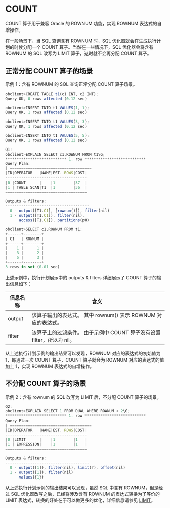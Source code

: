 COUNT 
==========================

COUNT 算子用于兼容 Oracle 的 ROWNUM 功能，实现 ROWNUM 表达式的自增操作。

在一般场景下，当 SQL 查询含有 ROWNUM 时，SQL 优化器就会在生成执行计划的时候分配一个 COUNT 算子。当然在一些情况下，SQL 优化器会将含有 ROWNUM 的 SQL 改写为 LIMIT 算子，这时就不会再分配 COUNT 算子。

正常分配 COUNT 算子的场景 
-------------------------------------

示例 1：含有 ROWNUM 的 SQL 查询正常分配 COUNT 算子场景。

```javascript
obclient>CREATE TABLE t1(c1 INT, c2 INT);
Query OK, 0 rows affected (0.12 sec)

obclient>INSERT INTO t1 VALUES(1, 1);
Query OK, 1 rows affected (0.12 sec)

obclient>INSERT INTO t1 VALUES(3, 3);
Query OK, 1 rows affected (0.12 sec)

obclient>INSERT INTO t1 VALUES(5, 5);
Query OK, 1 rows affected (0.12 sec)

Q1: 
obclient>EXPLAIN SELECT c1,ROWNUM FROM t1\G;
*************************** 1. row ***************************
Query Plan:
| ====================================
|ID|OPERATOR   |NAME|EST. ROWS|COST|
------------------------------------
|0 |COUNT      |    |1        |37  |
|1 | TABLE SCAN|T1  |1        |36  |
====================================

Outputs & filters: 
-------------------------------------
  0 - output([T1.C1], [rownum()]), filter(nil)
  1 - output([T1.C1]), filter(nil), 
      access([T1.C1]), partitions(p0)

obclient>SELECT c1,ROWNUM FROM t1;
+------+--------+
| C1   | ROWNUM |
+------+--------+
|    1 |      1 |
|    3 |      2 |
|    5 |      3 |
+------+--------+
3 rows in set (0.01 sec)
```



上述示例中，执行计划展示中的 outputs \& filters 详细展示了 COUNT 算子的输出信息如下：


| **信息名称** |                            **含义**                             |
|----------|---------------------------------------------------------------|
| output   | 该算子输出的表达式。 其中 rownum() 表示 ROWNUM 对应的表达式。      |
| filter   | 该算子上的过滤条件。 由于示例中 COUNT 算子没有设置 filter，所以为 nil。 |



从上述执行计划示例的输出结果可以发现，ROWNUM 对应的表达式的初始值为 1，每通过一次 COUNT 算子，COUNT 算子就会为 ROWNUM 对应的表达式的值加上 1，实现 ROWNUM 表达式的自增操作。

不分配 COUNT 算子的场景 
------------------------------------

示例 2：含有 rownum 的 SQL 改写为 LIMIT 后，不分配 COUNT 算子的场景。

```javascript
Q2:
obclient>EXPLAIN SELECT 1 FROM DUAL WHERE ROWNUM < 2\G;
*************************** 1. row ***************************
Query Plan:
| ====================================
|ID|OPERATOR   |NAME|EST. ROWS|COST|
------------------------------------
|0 |LIMIT      |    |1        |1   |
|1 | EXPRESSION|    |1        |1   |
====================================

Outputs & filters: 
-------------------------------------
  0 - output([1]), filter(nil), limit(?), offset(nil)
  1 - output([1]), filter(nil)
      values({1})
```



从上述执行计划示例的输出结果可以发现，虽然 SQL 中含有 ROWNUM，但是经过 SQL 优化器改写之后，已经将涉及含有 ROWNUM 的表达式转换为了等价的 LIMIT 表达式，转换的好处在于可以做更多的优化，详细信息请参见 [LIMIT](/zh-CN/9.sql-optimization-guide-1/2.sql-execution-plan-3/2.execution-plan-operator-2/12.LIMIT-1-2.md)。
